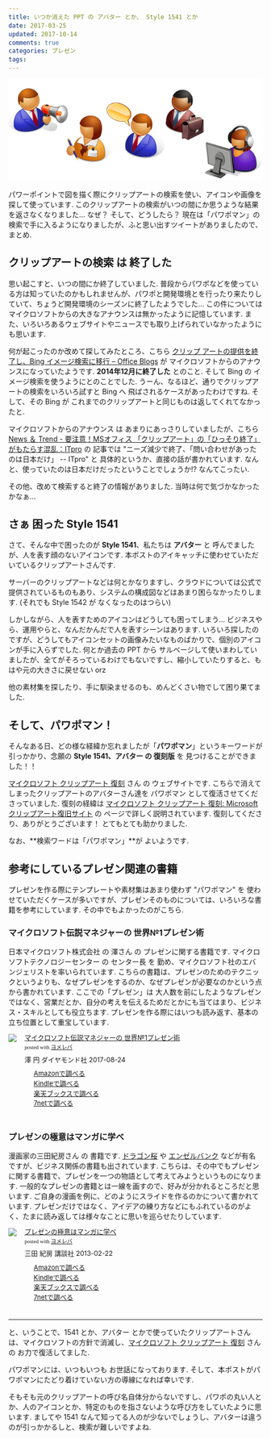 ```yaml
---
title: いつか消えた PPT の アバター とか、 Style 1541 とか
date: 2017-03-25
updated: 2017-10-14
comments: true
categories: プレゼン
tags:
---
```


![](/assets/misc/pptman.png "パワポマン")

パワーポイントで図を描く際にクリップアートの検索を使い、アイコンや画像を探して使っています. このクリップアートの検索がいつの間にか思うような結果を返さなくなりました... なぜ？ そして、どうしたら？
現在は「パワポマン」の検索で手に入るようになりましたが、ふと思い出すツイートがありましたので、まとめ.


## クリップアートの検索 は 終了した
思い起こすと、いつの間にか終了していました. 普段からパワポなどを使っている方は知っていたのかもしれませんが、パワポと開発環境とを行ったり来たりしていて、ちょうど開発環境のシーズンに終了したようでした...
この件についてはマイクロソフトからの大きなアナウンスは無かったように記憶しています. また、いろいろあるウェブサイトやニュースでも取り上げられていなかったようにも思います.

何が起こったのか改めて探してみたところ、こちら [クリップ アートの提供を終了し、Bing イメージ検索に移行 – Office Blogs](https://blogs.technet.microsoft.com/microsoft_office_/2014/12/04/clip-art-now-powered-bing-images/) が マイクロソフトからのアナウンスになっていたようです. **2014年12月に終了した** とのこと. そして Bing の イメージ検索を使うようにとのことでした.
うーん、なるほど、通りでクリップアートの検索をいろいろ試すと Bing へ 飛ばされるケースがあったわけですね. そして、その Bing が これまでのクリップアートと同じものは返してくれてなかったと.

マイクロソフトからのアナウンス は あまりにあっさりしていましたが、こちら [News ＆ Trend - 要注意！MSオフィス 「クリップアート」の「ひっそり終了」がもたらす混乱：ITpro](http://itpro.nikkeibp.co.jp/atcl/column/14/346926/022400176/) の 記事では "ニーズ減少で終了、「問い合わせがあったのは日本だけ」 -- ITpro" と 具体的というか、直接の話が書かれています. なんと、使っていたのは日本だけだったということでしょうか!? なんてこったい.

その他、改めて検索すると終了の情報がありました. 当時は何で気づかなかったかなぁ...


## さぁ 困った Style 1541
さて、そんな中で困ったのが **Style 1541**、私たちは **アバター** と 呼んでましたが、人を表す顔のないアイコンです. 本ポストのアイキャッチに使わせていただいているクリップアートさんです.

サーバーのクリップアートなどは何とかなりますし、クラウドについては公式で提供されているものもあり、システムの構成図などはあまり困らなかったりします. (それでも Style 1542 が なくなったのはつらい)

しかしながら、人を表すためのアイコンはどうしても困ってしまう... ビジネスやら、運用やらと、なんだかんだで人を表すシーンはあります. いろいろ探したのですが、どうしてもアイコンセットの画像みたいなものばかりで、個別のアイコンが手に入らずでした.
何とか過去の PPT から サルベージして使いまわしていましたが、全てがそろっているわけでもないですし、縮小していたりすると、もはや元の大きさに戻せない orz

他の素材集を探したり、手に馴染ませるのも、めんどくさい物でして困り果てました.


## そして、パワポマン！
そんなある日、どの様な経緯か忘れましたが「**パワポマン**」というキーワードが引っかかり、念願の **Style 1541、アバター の 復刻版** を 見つけることができました！！

[マイクロソフト クリップアート 復刻](http://msclipart.blogspot.jp/) さん の ウェブサイトです. こちらで消えてしまったクリップアートのアバターさん達を パワポマン として復活させてくださっていました. 復刻の経緯は [マイクロソフト クリップアート 復刻: Microsoft クリップアート復旧サイト](http://msclipart.blogspot.jp/p/blog-page.html) の ページで詳しく説明されています. 復刻してくださり、ありがとうございます！ とてもとても助かりました.

なお、**検索ワードは「パワポマン」**が よいようです.



## 参考にしているプレゼン関連の書籍
プレゼンを作る際にテンプレートや素材集はあまり使わず "パワポマン" を 使わせていただくケースが多いですが、プレゼンそのものについては、いろいろな書籍を参考にしています. その中でもよかったのがこちら.

### マイクロソフト伝説マネジャーの 世界№1プレゼン術
日本マイクロソフト株式会社 の 澤さん の プレゼンに関する書籍です. マイクロソフトテクノロジーセンター の センター長 を 勤め、マイクロソフト社のエバンジェリストを率いられています.
こちらの書籍は、プレゼンのためのテクニックというよりも、なぜプレゼンをするのか、なぜプレゼンが必要なのかという点から書かれています. ここでの「プレゼン」は 大人数を前にしたようなプレゼンではなく、営業だとか、自分の考えを伝えるためだとかにも当てはまり、ビジネス・スキルとしても役立ちます.
プレゼンを作る際にはいつも読み返す、基本の立ち位置として重宝しています.
<div class="booklink-box" style="text-align:left;padding-bottom:20px;font-size:small;/zoom: 1;overflow: hidden;"><div class="booklink-image" style="float:left;margin:0 15px 10px 0;"><a href="//af.moshimo.com/af/c/click?a_id=860699&p_id=170&pc_id=185&pl_id=4062&s_v=b5Rz2P0601xu&url=http%3A%2F%2Fwww.amazon.co.jp%2Fexec%2Fobidos%2FASIN%2F4478101299" target="_blank" ><img src="https://images-fe.ssl-images-amazon.com/images/I/515pI-Y9icL._SL160_.jpg" style="border: none;" /></a><img src="//i.moshimo.com/af/i/impression?a_id=860699&p_id=170&pc_id=185&pl_id=4062" width="1" height="1" style="border:none;"></div><div class="booklink-info" style="line-height:120%;/zoom: 1;overflow: hidden;"><div class="booklink-name" style="margin-bottom:10px;line-height:120%"><a href="//af.moshimo.com/af/c/click?a_id=860699&p_id=170&pc_id=185&pl_id=4062&s_v=b5Rz2P0601xu&url=http%3A%2F%2Fwww.amazon.co.jp%2Fexec%2Fobidos%2FASIN%2F4478101299" target="_blank" >マイクロソフト伝説マネジャーの 世界№1プレゼン術</a><img src="//i.moshimo.com/af/i/impression?a_id=860699&p_id=170&pc_id=185&pl_id=4062" width="1" height="1" style="border:none;"><div class="booklink-powered-date" style="font-size:8pt;margin-top:5px;font-family:verdana;line-height:120%">posted with <a href="https://yomereba.com" rel="nofollow" target="_blank">ヨメレバ</a></div></div><div class="booklink-detail" style="margin-bottom:5px;">澤 円 ダイヤモンド社 2017-08-24    </div><div class="booklink-link2" style="margin-top:10px;"><div class="shoplinkamazon" style="margin-right:5px;background: url('//img.yomereba.com/yl.gif') 0 0 no-repeat;padding: 2px 0 2px 18px;white-space: nowrap;"><a href="//af.moshimo.com/af/c/click?a_id=860699&p_id=170&pc_id=185&pl_id=4062&s_v=b5Rz2P0601xu&url=http%3A%2F%2Fwww.amazon.co.jp%2Fexec%2Fobidos%2FASIN%2F4478101299" target="_blank" >Amazonで調べる</a><img src="//i.moshimo.com/af/i/impression?a_id=860699&p_id=170&pc_id=185&pl_id=4062" width="1" height="1" style="border:none;"></div><div class="shoplinkkindle" style="margin-right:5px;background: url('//img.yomereba.com/yl.gif') 0 0 no-repeat;padding: 2px 0 2px 18px;white-space: nowrap;"><a href="//af.moshimo.com/af/c/click?a_id=860699&p_id=170&pc_id=185&pl_id=4062&s_v=b5Rz2P0601xu&url=http%3A%2F%2Fwww.amazon.co.jp%2Fexec%2Fobidos%2FASIN%2FB074FS2QLZ%2F" target="_blank" >Kindleで調べる</a><img src="//i.moshimo.com/af/i/impression?a_id=860699&p_id=170&pc_id=185&pl_id=4062" width="1" height="1" style="border:none;"></div><div class="shoplinkrakuten" style="margin-right:5px;background: url('//img.yomereba.com/yl.gif') 0 -50px no-repeat;padding: 2px 0 2px 18px;white-space: nowrap;"><a href="//af.moshimo.com/af/c/click?a_id=862013&p_id=56&pc_id=56&pl_id=637&s_v=b5Rz2P0601xu&url=http%3A%2F%2Fbooks.rakuten.co.jp%2Frb%2F15045317%2F" target="_blank" >楽天ブックスで調べる</a><img src="//i.moshimo.com/af/i/impression?a_id=862013&p_id=56&pc_id=56&pl_id=637" width="1" height="1" style="border:none;"></div>         <div class="shoplinkseven" style="margin-right:5px;background: url('//img.yomereba.com/yl.gif') 0 -100px no-repeat;padding: 2px 0 2px 18px;white-space: nowrap;"><a href="//af.moshimo.com/af/c/click?a_id=860693&p_id=932&pc_id=1188&pl_id=12456&s_v=b5Rz2P0601xu&url=http%3A%2F%2F7net.omni7.jp%2Fsearch%2F%3FsearchKeywordFlg%3D1%26keyword%3D4-47-810129-2%2520%257C%25204-478-10129-2%2520%257C%25204-4781-0129-2%2520%257C%25204-47810-129-2%2520%257C%25204-478101-29-2%2520%257C%25204-4781012-9-2" target="_blank" >7netで調べる<img src="//i.moshimo.com/af/i/impression?a_id=860693&p_id=932&pc_id=1188&pl_id=12456" width="1" height="1" style="border:none;"></a></div>                          </div></div><div class="booklink-footer" style="clear: left"></div></div>

### プレゼンの極意はマンガに学べ
漫画家の三田紀房さん の 書籍です. <a href="//af.moshimo.com/af/c/click?a_id=860699&p_id=170&pc_id=185&pl_id=4062&s_v=b5Rz2P0601xu&url=http%3A%2F%2Fwww.amazon.co.jp%2Fexec%2Fobidos%2FASIN%2FB074CGP8L1" target="_blank" >ドラゴン桜</a> や <a href="//af.moshimo.com/af/c/click?a_id=860699&p_id=170&pc_id=185&pl_id=4062&s_v=b5Rz2P0601xu&url=http%3A%2F%2Fwww.amazon.co.jp%2Fexec%2Fobidos%2FASIN%2FB074CF4N1Y" target="_blank" >エンゼルバンク</a> などが有名ですが、ビジネス関係の書籍も出されています.
こちらは、その中でもプレゼンに関する書籍で、プレゼンを一つの物語として考えてみようというものになります. 一般的なプレゼンの書籍とは一線を画すので、好みが分かれるところだと思います. ご自身の漫画を例に、どのようにスライドを作るのかについて書かれています.
プレゼンだけではなく、アイデアの練り方などにもふれているのがよく、たまに読み返しては様々なことに思いを巡らせたりしています.
<div class="booklink-box" style="text-align:left;padding-bottom:20px;font-size:small;/zoom: 1;overflow: hidden;"><div class="booklink-image" style="float:left;margin:0 15px 10px 0;"><a href="//af.moshimo.com/af/c/click?a_id=860699&p_id=170&pc_id=185&pl_id=4062&s_v=b5Rz2P0601xu&url=http%3A%2F%2Fwww.amazon.co.jp%2Fexec%2Fobidos%2FASIN%2F4062181991" target="_blank" ><img src="https://images-fe.ssl-images-amazon.com/images/I/51XfxsRHPTL._SL160_.jpg" style="border: none;" /></a><img src="//i.moshimo.com/af/i/impression?a_id=860699&p_id=170&pc_id=185&pl_id=4062" width="1" height="1" style="border:none;"></div><div class="booklink-info" style="line-height:120%;/zoom: 1;overflow: hidden;"><div class="booklink-name" style="margin-bottom:10px;line-height:120%"><a href="//af.moshimo.com/af/c/click?a_id=860699&p_id=170&pc_id=185&pl_id=4062&s_v=b5Rz2P0601xu&url=http%3A%2F%2Fwww.amazon.co.jp%2Fexec%2Fobidos%2FASIN%2F4062181991" target="_blank" >プレゼンの極意はマンガに学べ</a><img src="//i.moshimo.com/af/i/impression?a_id=860699&p_id=170&pc_id=185&pl_id=4062" width="1" height="1" style="border:none;"><div class="booklink-powered-date" style="font-size:8pt;margin-top:5px;font-family:verdana;line-height:120%">posted with <a href="https://yomereba.com" rel="nofollow" target="_blank">ヨメレバ</a></div></div><div class="booklink-detail" style="margin-bottom:5px;">三田 紀房 講談社 2013-02-22    </div><div class="booklink-link2" style="margin-top:10px;"><div class="shoplinkamazon" style="margin-right:5px;background: url('//img.yomereba.com/yl.gif') 0 0 no-repeat;padding: 2px 0 2px 18px;white-space: nowrap;"><a href="//af.moshimo.com/af/c/click?a_id=860699&p_id=170&pc_id=185&pl_id=4062&s_v=b5Rz2P0601xu&url=http%3A%2F%2Fwww.amazon.co.jp%2Fexec%2Fobidos%2FASIN%2F4062181991" target="_blank" >Amazonで調べる</a><img src="//i.moshimo.com/af/i/impression?a_id=860699&p_id=170&pc_id=185&pl_id=4062" width="1" height="1" style="border:none;"></div><div class="shoplinkkindle" style="margin-right:5px;background: url('//img.yomereba.com/yl.gif') 0 0 no-repeat;padding: 2px 0 2px 18px;white-space: nowrap;"><a href="//af.moshimo.com/af/c/click?a_id=860699&p_id=170&pc_id=185&pl_id=4062&s_v=b5Rz2P0601xu&url=http%3A%2F%2Fwww.amazon.co.jp%2Fexec%2Fobidos%2FASIN%2FB00DW4ZYB6%2F" target="_blank" >Kindleで調べる</a><img src="//i.moshimo.com/af/i/impression?a_id=860699&p_id=170&pc_id=185&pl_id=4062" width="1" height="1" style="border:none;"></div><div class="shoplinkrakuten" style="margin-right:5px;background: url('//img.yomereba.com/yl.gif') 0 -50px no-repeat;padding: 2px 0 2px 18px;white-space: nowrap;"><a href="//af.moshimo.com/af/c/click?a_id=862013&p_id=56&pc_id=56&pl_id=637&s_v=b5Rz2P0601xu&url=http%3A%2F%2Fbooks.rakuten.co.jp%2Frb%2F12152184%2F" target="_blank" >楽天ブックスで調べる</a><img src="//i.moshimo.com/af/i/impression?a_id=862013&p_id=56&pc_id=56&pl_id=637" width="1" height="1" style="border:none;"></div>          <div class="shoplinkseven" style="margin-right:5px;background: url('//img.yomereba.com/yl.gif') 0 -100px no-repeat;padding: 2px 0 2px 18px;white-space: nowrap;"><a href="//af.moshimo.com/af/c/click?a_id=860693&p_id=932&pc_id=1188&pl_id=12456&s_v=b5Rz2P0601xu&url=http%3A%2F%2F7net.omni7.jp%2Fsearch%2F%3FsearchKeywordFlg%3D1%26keyword%3D4-06-218199-0%2520%257C%25204-062-18199-0%2520%257C%25204-0621-8199-0%2520%257C%25204-06218-199-0%2520%257C%25204-062181-99-0%2520%257C%25204-0621819-9-0" target="_blank" >7netで調べる<img src="//i.moshimo.com/af/i/impression?a_id=860693&p_id=932&pc_id=1188&pl_id=12456" width="1" height="1" style="border:none;"></a></div>                          </div></div><div class="booklink-footer" style="clear: left"></div></div>



- - - -
と、いうことで、1541 とか、アバター とかで使っていたクリップアートさんは、マイクロソフトの方針で消滅し、[マイクロソフト クリップアート 復刻](http://msclipart.blogspot.jp/) さん の お力で復活してました.

パワポマンには、いつもいつも お世話になっております. そして、本ポストがパワポマンにたどり着けていない方の導線になれば幸いです.

そもそも元のクリップアートの呼び名自体分からないですし、パワポの丸い人とか、人のアイコンとか、特定のものを指さないような呼び方をしていたように思います. ましてや 1541 なんて知ってる人のが少ないでしょうし、アバターは違うのが引っかかるしと、検索が難しいですよね.
